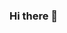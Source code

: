 ### Hi there 👋

<!--
**aditisneh/aditisneh** is a ✨ _special_ ✨ repository because its `README.md` (this file) appears on your GitHub profile.

Here are some ideas to get you started:
https://placeit.net/video_v4/share/7bd49c69d51047

- 🔭 I’m currently working on ...
- 🌱 I’m currently learning ...
- 👯 I’m looking to collaborate on ...
- 🤔 I’m looking for help with ...
- 💬 Ask me about ...
- 📫 How to reach me: ...
- 😄 Pronouns: ...
- ⚡ Fun fact: ...
-->
